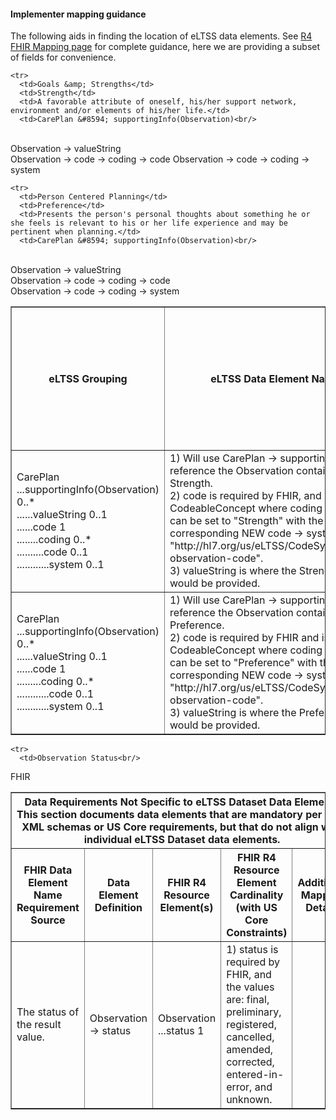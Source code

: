 #### Implementer mapping guidance
The following aids in finding the location of eLTSS data elements. See [R4 FHIR Mapping page](eLTSS_to_FHIR_R4_element.html) for complete guidance, here we are providing a subset of fields for convenience. 

<table border="1">
    <tr>
      <th>eLTSS Grouping</th>
      <th>eLTSS Data Element Name</th>
      <th>Data Element Definition (includes examples, expected list of values and usage note where applicable)</th>
      <th>FHIR R4 Resource Element(s)</th>
      <th>FHIR R4 Resource Element Cardinality (with US Core Constraints)</th>
      <th>Additional Mapping Details</th>
	  <th class="stu-note">Important change</th>
    </tr>

    <tr>
      <td>Goals &amp; Strengths</td>
      <td>Strength</td>
      <td>A favorable attribute of oneself, his/her support network, environment and/or elements of his/her life.</td>
      <td>CarePlan &#8594; supportingInfo(Observation)<br/>
<br/>
Observation &#8594; valueString<br/>
Observation &#8594; code &#8594; coding &#8594; code
Observation &#8594; code &#8594; coding &#8594; system</td>
      <td>
      CarePlan<br/>
...supportingInfo(Observation) 0..*<br/>
......valueString 0..1<br/>
......code 1<br/>
........coding 0..*<br/>
..........code 0..1<br/>
............system 0..1<br/>
</td>
      <td>1) Will use CarePlan &#8594; supportingInfo to reference the Observation containing the Strength.<br/>
2) code is required by FHIR, and is a CodeableConcept where coding &#8594; code can be set to "Strength" with the corresponding NEW code &#8594; system "http://hl7.org/us/eLTSS/CodeSystem/eltss-observation-code".<br/>
3) valueString is where the Strength text would be provided.</td>
    </tr>

    <tr>
      <td>Person Centered Planning</td>
      <td>Preference</td>
      <td>Presents the person's personal thoughts about something he or she feels is relevant to his or her life experience and may be pertinent when planning.</td>
      <td>CarePlan &#8594; supportingInfo(Observation)<br/>
<br/>
Observation &#8594; valueString<br/>
Observation &#8594; code &#8594; coding &#8594; code<br/>
Observation &#8594; code &#8594; coding &#8594; system<br/></td>
      <td>CarePlan<br/>
...supportingInfo(Observation) 0..*<br/>
......valueString 0..1<br/>
......code 1<br/>
.........coding 0..*<br/>
............code 0..1<br/>
............system 0..1</td>
      <td>1) Will use CarePlan &#8594; supportingInfo to reference the Observation containing the Preference.<br/>
2) code is required by FHIR and is a CodeableConcept where coding &#8594; code can be set to "Preference" with the corresponding NEW code -&gt; system "http://hl7.org/us/eLTSS/CodeSystem/eltss-observation-code".<br/>
3) valueString is where the Preference text would be provided.</td>
    </tr>

  </table>
  <table border="1">
    <tr>
      <th colspan="5">Data Requirements Not Specific to eLTSS Dataset Data Elements<br/>
This section documents data elements that are mandatory per FHIR XML schemas or US Core requirements, but that do not align with individual eLTSS Dataset data elements.</th>
    </tr>
    <tr>
      <th>FHIR Data Element Name<br/>
Requirement Source</th>
      <th>Data Element Definition</th>
      <th>FHIR R4 Resource Element(s)</th>
      <th>FHIR R4 Resource Element Cardinality (with US Core Constraints)</th>
      <th>Additional Mapping Details</th>
    </tr>

    <tr>
      <td>Observation Status<br/>
FHIR</td>
      <td>The status of the result value.</td>
      <td>Observation &#8594; status</td>
      <td>Observation<br/>
...status 1</td>
      <td>1) status is required by FHIR, and the values are: final, preliminary, registered, cancelled, amended, corrected, entered-in-error, and unknown.</td>
    </tr>

  </table>